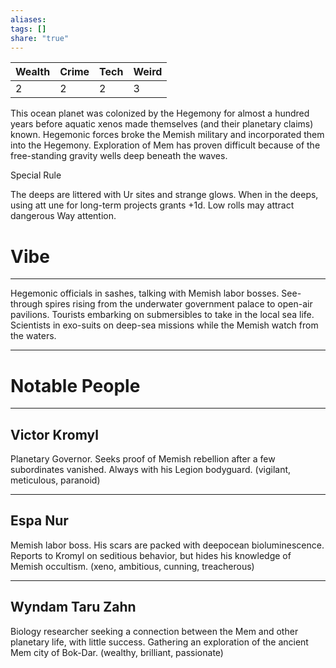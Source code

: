 ```yaml
---
aliases: 
tags: []
share: "true"
---
```

| **Wealth** | **Crime** | **Tech** | **Weird** |
| ---- | ---- | ---- | ---- |
| 2 | 2 | 2 | 3 |

This ocean planet was colonized by the Hegemony for almost a hundred years before aquatic xenos made themselves (and their planetary claims) known. Hegemonic forces broke the Memish military and incorporated them into the Hegemony. Exploration of Mem has proven difficult because of the free-standing gravity wells deep beneath the waves.

Special Rule

The deeps are littered with Ur sites and strange glows. When in the deeps, using att une for long-term projects grants +1d. Low rolls may attract dangerous Way attention.

# Vibe

---

Hegemonic officials in sashes, talking with Memish labor bosses. See-through spires rising from the underwater government palace to open-air pavilions. Tourists embarking on submersibles to take in the local sea life. Scientists in exo-suits on deep-sea missions while the Memish watch from the waters.

---

# Notable People

---

## Victor Kromyl

Planetary Governor. Seeks proof of Memish rebellion after a few subordinates vanished. Always with his Legion bodyguard. (vigilant, meticulous, paranoid)

---

## Espa Nur

Memish labor boss. His scars are packed with deepocean bioluminescence. Reports to Kromyl on seditious behavior, but hides his knowledge of Memish occultism. (xeno, ambitious, cunning, treacherous) 

---

## Wyndam Taru Zahn

Biology researcher seeking a connection between the Mem and other planetary life, with little success. Gathering an exploration of the ancient Mem city of Bok-Dar. (wealthy, brilliant, passionate)
